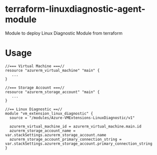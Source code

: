 # terraform-linuxdiagnostic-agent-module
Module to deploy Linux Diagnostic Module from terraform

# Usage
```
//=== Virtual Machine ===//
resource "azurerm_virtual_machine" "main" {
   ...
}

//=== Storage Account ===//
resource "azurerm_storage_account" "main" {
   ...
}

//== Linux Diagnostic ==//
module "vm_extension_linux_diagnostic" {
  source = "/modules/Azure-VMExtensions-LinuxDiagnostic/v1"

  azurerm_virtual_machine_id = azurerm_virtual_machine.main.id
  azurerm_storage_account_name = var.stackSettings.azurerm_storage_account.name
  azurerm_storage_account_primary_connection_string = var.stackSettings.azurerm_storage_account.primary_connection_string
}
```
